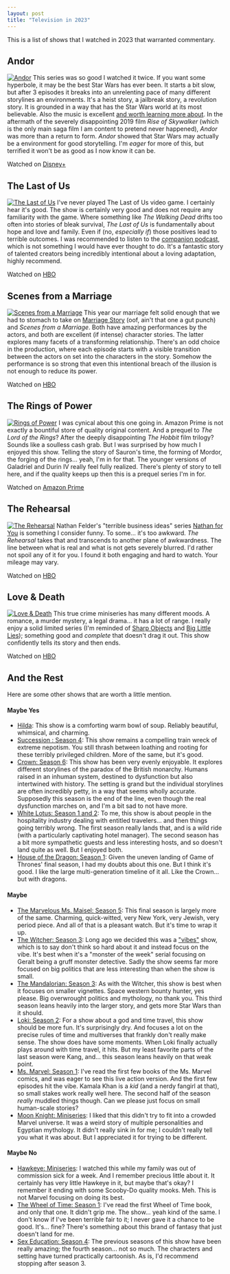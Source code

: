 ```yaml
---
layout: post
title: "Television in 2023"
---
```

This is a list of shows that I watched in 2023 that warranted commentary. 

## Andor
[![Andor](/media/posts/andor.jpeg)](https://www.disneyplus.com/series/star-wars-andor/3xsQKWG00GL5)
This series was so good I watched it twice. If you want some hyperbole, it may be the best Star Wars has ever been. It starts a bit slow, but after 3 episodes it breaks into an unrelenting pace of many different storylines an environments. It's a heist story, a jailbreak story, a revolution story. It is grounded in a way that has the Star Wars world at its most believable. Also the music is excellent [and worth learning more about](https://strongsongspodcast.com/episode/the-music-of-star-wars-andor). In the aftermath of the severely disappointing 2019 film _Rise of Skywalker_ (which is the only main saga film I am content to pretend never happened), _Andor_ was more than a return to form. _Andor_ showed that Star Wars may actually be a environment for good storytelling. I'm _eager_ for more of this, but terrified it won't be as good as I now know it can be.

<p class="playLine"><span class='playIcon disney'></span>Watched on <a href="https://www.disneyplus.com/series/star-wars-andor/3xsQKWG00GL5">Disney+</a></p>

## The Last of Us
[![The Last of Us](/media/posts/last-of-us.jpg)](https://www.hbomax.com/series/urn:hbo:series:GYyofRQHeuJ6fiQEAAAEy)
I've never played The Last of Us video game. I certainly hear it's good. The show is certainly very good and does not require any familiarity with the game. Where something like _The Walking Dead_ drifts too often into stories of bleak survival, _The Last of Us_ is fundamentally about hope and love and family. Even if (no, _especially if_) those positives lead to terrible outcomes. I was recommended to listen to the [companion podcast](https://listen.hbo.com/the-last-of-us-podcast), which is not something I would have ever thought to do. It's a fantastic story of talented creators being incredibly intentional about a loving adaptation, highly recommend.

<p class="playLine"><span class='playIcon hbo'></span>Watched on <a href="https://www.hbomax.com/series/urn:hbo:series:GYyofRQHeuJ6fiQEAAAEy">HBO</a></p>

## Scenes from a Marriage 
[![Scenes from a Marriage ](/media/posts/scenes-from-a-marriage.jpeg)](https://www.hbo.com/scenes-from-a-marriage)
This year our marriage felt solid enough that we had to stomach to take on [Marriage Story](https://www.netflix.com/title/80223779) (oof, ain't that one a gut punch) and _Scenes from a Marriage_. Both have amazing performances by the actors, and both are excellent (if intense) character stories. The latter explores many facets of a transforming relationship. There's an odd choice in the production, where each episode starts with a visible transition between the actors on set into the characters in the story. Somehow the performance is so strong that even this intentional breach of the illusion is not enough to reduce its power.

<p class="playLine"><span class='playIcon hbo'></span>Watched on <a href="https://www.hbo.com/scenes-from-a-marriage">HBO</a></p>

## The Rings of Power
[![Rings of Power](/media/posts/rings-of-power.jpg)](https://www.amazon.com/dp/B09QH98YG1)
I was cynical about this one going in. Amazon Prime is not exactly a bountiful store of quality original content. And a prequel to _The Lord of the Rings_? After the deeply disappointing _The Hobbit_ film trilogy? Sounds like a soulless cash grab. But I was surprised by how much I enjoyed this show. Telling the story of Sauron's time, the forming of Mordor, the forging of the rings… yeah, I'm in for that. The younger versions of Galadriel and Durin IV really feel fully realized.  There's plenty of story to tell here, and if the quality keeps up then this is a prequel series I'm in for.

<p class="playLine"><span class='playIcon amazon'></span>Watched on <a href="https://www.amazon.com/dp/B09QH98YG1">Amazon Prime</a></p>
	
## The Rehearsal
[![The Rehearsal](/media/posts/the-rehearsal.webp)](https://www.hbo.com/the-rehearsal)
Nathan Felder's "terrible business ideas" series [Nathan for You](https://www.youtube.com/show/SCPLEfS2BjEpBHxJLEE1uHyg?season=1&sbp=CgEx) is something I consider funny. To some… it's too awkward. _The Rehearsal_ takes that and transcends to another plane of awkwardness. The line between what is real and what is not gets severely blurred. I'd rather not spoil any of it for you. I found it both engaging and hard to watch. Your mileage may vary.

<p class="playLine"><span class='playIcon hbo'></span>Watched on <a href="https://www.hbo.com/the-rehearsal">HBO</a></p>

## Love & Death
[![Love & Death](/media/posts/love-and-death.webp)](https://www.max.com/shows/love-death/f7b16534-5a7b-4e0e-906f-406d25e6b7af)
This true crime miniseries has many different moods. A romance, a murder mystery, a legal drama… it has a lot of range. I really enjoy a solid limited series (I'm reminded of [Sharp Objects](https://www.hbo.com/sharp-objects) and [Big Little Lies](https://www.hbo.com/big-little-lies)); something good and _complete_ that doesn't drag it out. This show confidently tells its story and then ends.

<p class="playLine"><span class='playIcon hbo'></span>Watched on <a href="https://www.max.com/shows/love-death/f7b16534-5a7b-4e0e-906f-406d25e6b7af">HBO</a></p>

## And the Rest

Here are some other shows that are worth a little mention.

#### Maybe Yes

- [Hilda](https://www.netflix.com/title/80115346): This show is a comforting warm bowl of soup. Reliably beautiful, whimsical, and charming.
- [Succession : Season 4](https://www.hbo.com/succession): This show remains a compelling train wreck of extreme nepotism. You still thrash between loathing and rooting for these terribly privileged children. More of the same, but it's good.
- [Crown: Season 6](https://www.netflix.com/title/80025678): This show has been very evenly enjoyable. It explores different storylines of the paradox of the British monarchy. Humans raised in an inhuman system, destined to dysfunction but also intertwined with history. The setting is grand but the individual storylines are often incredibly petty, in a way that seems wholly accurate. Supposedly this season is the end of the line, even though the real dysfunction marches on, and I'm a bit sad to not have more.
- [White Lotus: Season 1 and 2](https://www.hbo.com/the-white-lotus): To me, this show is about people in the hospitality industry dealing with entitled travelers… and then things going terribly wrong. The first season really lands that, and is a wild ride (with a particularly captivating hotel manager). The second season has a bit more sympathetic guests and less interesting hosts, and so doesn't land quite as well. But I enjoyed both.
- [House of the Dragon: Season 1](https://www.hbo.com/house-of-the-dragon): Given the uneven landing of Game of Thrones' final season, I had my doubts about this one. But I think it's good. I like the large multi-generation timeline of it all. Like the Crown… but with dragons.

#### Maybe

- [The Marvelous Ms. Maisel: Season 5](https://www.amazon.com/Marvelous-Mrs-Maisel-Season/dp/B0875GWS52): This final season is largely more of the same. Charming, quick-witted, very New York, very Jewish, very period piece. And all of that is a pleasant watch. But it's time to wrap it up.
- [The Witcher: Season 3](https://www.netflix.com/title/80189685): Long ago we decided this was a ["vibes"](https://www.youtube.com/watch?v=ZStkUxC4iL4&t=2801s&pp=ygUVcGF0cmljayB3aWxsZW1zIHZpYmVz) show, which is to say don't think so hard about it and instead focus on the vibe. It's best when it's a "monster of the week" serial focusing on Geralt being a gruff monster detective. Sadly the show seems far more focused on big politics that are less interesting than when the show is small.
- [The Mandalorian: Season 3](https://www.disneyplus.com/series/the-mandalorian/3jLIGMDYINqD): As with the Witcher, this show is best when it focuses on smaller vignettes. Space western bounty hunter, yes please. Big overwrought politics and mythology, no thank you. This third season leans heavily into the larger story, and gets more Star Wars than it should.
- [Loki: Season 2](https://www.disneyplus.com/series/Loki/6pARMvILBGzF): For a show about a god and time travel, this show should be more fun. It's surprisingly dry. And focuses a lot on the precise rules of time and multiverses that frankly don't really make sense. The show does have some moments. When Loki finally actually plays around with time travel, it hits. But my least favorite parts of the last season were Kang, and… this season leans heavily on that weak point.
- [Ms. Marvel: Season 1](https://www.disneyplus.com/series/ms-marvel/45BsikoMcOOo): I've read the first few books of the Ms. Marvel comics, and was eager to see this live action version. And the first few episodes hit the vibe. Kamala Khan is a _kid_ (and a nerdy fangirl at that), so small stakes work really well here. The second half of the season _really_ muddled things though. Can we please just focus on small human-scale stories?
- [Moon Knight: Miniseries](https://ondisneyplus.disney.com/show/moon-knight): I liked that this didn't try to fit into a crowded Marvel universe. It was a weird story of multiple personalities and Egyptian mythology. It didn't really sink in for me; I couldn't really tell you what it was about. But I appreciated it for trying to be different.

#### Maybe No

- [Hawkeye: Miniseries](https://www.disneyplus.com/series/hawkeye/11Zy8m9Dkj5l): I watched this while my family was out of commission sick for a week. And I remember precious little about it. It certainly has very little Hawkeye in it, but maybe that's okay? I remember it ending with some Scooby-Do quality mooks. Meh. This is not Marvel focusing on doing its best.
- [The Wheel of Time: Season 1](https://www.amazon.com/Wheel-Time-Season-1/dp/B09F59CZ7R): I've read the first Wheel of Time book, and only that one. It didn't grip me. The show… yeah kind of the same. I don't know if I've been terrible fair to it; I never gave it a chance to be good. It's… fine? There's something about this brand of fantasy that just doesn't land for me.
- [Sex Education: Season 4](https://www.netflix.com/title/80197526): The previous seasons of this show have been really amazing; the fourth season... not so much. The characters and setting have turned practically cartoonish. As is, I'd recommend stopping after season 3.